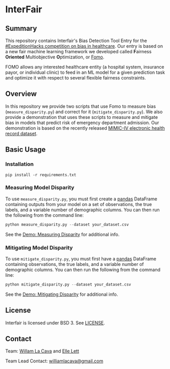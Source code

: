# InterFair 



## Summary

<!-- start summary -->


This repository contains Interfair's Bias Detection Tool Entry for the [#ExpeditionHacks competition on bias in healthcare](https://expeditionhacks.com/bias-detection-healthcare/). 
Our entry is based on a new fair machine learning framework we developed called **F**airness **Oriented** Multiobjective **O**ptimization, or [Fomo](https://cavalab.org/fomo). 

FOMO allows any interested healthcare entity (a hospital system, insurance payor, or individual clinic) to feed in an ML model for a given prediction task and optimize it with respect to several flexible fairness constraints.


## Overview

In this repository we provide two scripts that use Fomo to measure bias (`measure_disparity.py`) and correct for it (`mitigate_disparity.py`). 
We also provide a demonstration that uses these scripts to measure and mitigate bias in models that predict risk of emergency department admission. 
Our demonstration is based on the recently released [MIMIC-IV electronic health record dataset](https://www.nature.com/articles/s41597-022-01899-x). 

<!-- end summary -->

## Basic Usage

<!-- start basic -->

### Installation

```text
pip install -r requirements.txt
```


### Measuring Model Disparity

To use `measure_disparity.py`, you must first create a [pandas](https://pandas.pydata.org/) DataFrame containing outputs from your model on a set of observations, the true labels, and a variable number of demographic columns. 
You can then run the following from the command line:

```python
python measure_disparity.py --dataset your_dataset.csv
```

See the [Demo: Measuring Disparity](https://github.com/cavalab/interfair/blob/main/docs/demo_measure_disparity.ipynb) for additional info. 

### Mitigating Model Disparity

To use `mitigate_disparity.py`, you must first have a [pandas](https://pandas.pydata.org/) DataFrame containing observations, the true labels, and a variable number of demographic columns. 
You can then run the following from the command line:

```python
python mitigate_disparity.py --dataset your_dataset.csv
```

See the [Demo: Mitigating Disparity](https://github.com/cavalab/interfair/blob/main/docs/demo_mitigate_disparity.ipynb) for additional info. 

<!-- end basic -->

## License

<!-- start license -->

Interfair is licensed under BSD 3.  See [LICENSE](https://github.com/cavalab/fomo/blob/main/LICENSE).

<!-- end license -->

## Contact 

<!-- start contact -->

Team: [Willam La Cava](https://williamlacava.com) and [Elle Lett](https://ellelett.com)

Team Lead Contact: williamlacava@gmail.com

<!-- end contact -->
